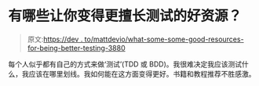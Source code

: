 # 有哪些让你变得更擅长测试的好资源？

> 原文:[https://dev . to/mattdevio/what-some-some-good-resources-for-being-better-testing-3880](https://dev.to/mattdevio/what-are-some-good-resources-for-becoming-better-at-testing-3880)

每个人似乎都有自己的方式来做‘测试’(TDD 或 BDD)。我很难决定我应该测试什么，我应该在哪里划线。我如何能在这方面变得更好。书籍和教程推荐不胜感激。